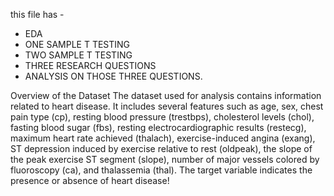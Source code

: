 this file has -
- EDA
- ONE SAMPLE T TESTING
- TWO SAMPLE T TESTING
- THREE RESEARCH QUESTIONS
- ANALYSIS ON THOSE THREE QUESTIONS.

Overview of the Dataset
The dataset used for analysis contains information related to heart disease. It includes several features such as age, sex, chest pain type (cp), resting blood pressure (trestbps), cholesterol levels (chol), fasting blood sugar (fbs), resting electrocardiographic results (restecg), maximum heart rate achieved (thalach), exercise-induced angina (exang), ST depression induced by exercise relative to rest (oldpeak), the slope of the peak exercise ST segment (slope), number of major vessels colored by fluoroscopy (ca), and thalassemia (thal). The target variable indicates the presence or absence of heart disease!
